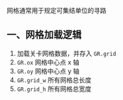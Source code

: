 网格通常用于规定可集结单位的寻路

## 一、网格加载逻辑
1. 加载关卡网格数据，并存入 `GR.grid`
2. `GR.ox` 网格中心点 x 轴
3. `GR.oy` 网格中心点 y 轴
4. `GR.grid_w` 所有网格总长度
5. `GR.grid_h` 所有网格总宽度
